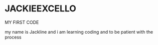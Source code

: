 # JACKIEEXCELLO
MY FIRST CODE
<html>
<head><title>Learning Html</title></head>
<body>
<h>my name is Jackline and i am learning coding and to be patient with the process</h>
</body>
</html>
